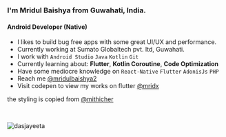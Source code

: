 
### I'm Mridul Baishya from Guwahati, India.

#### Android Developer (**Native**)
- I likes to build bug free apps with some great UI/UX and performance.
- Currently working at Sumato Globaltech pvt. ltd, Guwahati.
- I work with ```Android Studio``` ```Java``` ```Kotlin``` ```Git```
- Currently learning about: **Flutter**, **Kotlin Coroutine**, **Code Optimization**
- Have some mediocre knowledge on ```React-Native``` ```Flutter``` ```AdonisJs``` ```PHP``` 
- Reach me [@mridulbaishya2](https://twitter.com/mridulbaishya2)
- Visit codepen to view my works on flutter [@mridx](https://codepen.io/mridx)


the styling is copied from [@mithicher](https://github.com/mithicher)


<br>

<p align="left"> <img src="https://komarev.com/ghpvc/?username=dasjayeeta&label=Profile%20views&color=0e75b6&style=flat" alt="dasjayeeta" /> </p>
